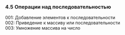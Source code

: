 ﻿### 4.5 Операции над последовательностью

001: Добавление элементов к последовательности   
002: Приведение к массиву или последовательности       
003: Умножение массива на число         
